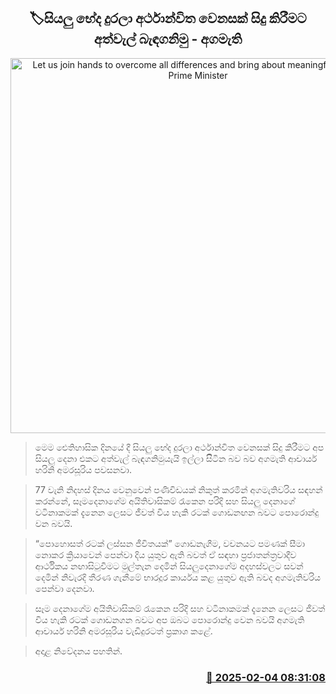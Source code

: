 <p align='center'><b><h2 align='center' title='Let us join hands to overcome all differences and bring about meaningful change - Prime Minister'>🏷සියලු භේද දුරලා අර්ථාන්විත වෙනසක් සිදු කිරීමට අත්වැල් බැඳගනිමු - අගමැති</h2></b></p>
<p align='center'><img src='https://helakuru.sgp1.cdn.digitaloceanspaces.com/esana/images/lib/harini-amarasuriya-2025-official.jpg' width='600' alt='Let us join hands to overcome all differences and bring about meaningful change - Prime Minister'></p>

> මෙම ‍ඓතිහාසික දිනයේ දී සියලු භේද දුරලා අර්ථාන්විත වෙනසක් සිදු කිරීමට අප සියලු දෙනා එකට අත්වැල් බැඳගනිමුයැයි ඉල්ලා සිිටින බව බව අගමැති ආචාර්ය හරිනි අමරසූරිය පවසනවා.

> 77 වැනි නිදහස් දිනය වෙනුවෙන් පණිවිඩයක් නිකුත් කරමින් අගමැතිවරිය සඳහන් කරන්නේ, සෑමදෙනාගේම අයිතිවාසිකම් රැකෙන පරිදි සහ සියලු දෙනාගේ වටිනාකමක් දැනෙන ලෙසට ජීවත් විය හැකි රටක් ගොඩනඟන බවට පොරොන්දු වන බවයි.

> “පොහොසත් රටක් ලස්සන ජීවිතයක්” ගොඩනැගීම, වචනයට පමණක් සීමා නොකර ක්‍රියාවෙන් පෙන්වා දිය යුතුව ඇති බවත් ඒ සඳහා ප්‍රජාතන්ත්‍රවාදීව ආර්ථිකය නඟාසිටුවීමට මුල්තැන දෙමින් සියලුදෙනාගේම අදහස්වලට සවන් දෙමින් නිවැරදි තීරණ ගැනීමේ භාරදූර කාර්යය කළ යුතුව ඇති බවද අගමැතිවරිය පෙන්වා දෙනවා.

> සෑම දෙනාගේම අයිතිවාසිකම් රැකෙන පරිදි සහ වටිනාකමක් දැනෙන ලෙසට ජීවත් විය හැකි රටක් ගොඩනගන බවට අප ඔබට පොරොන්දු වෙන බවයි අගමැති ආචාර්ය හරිනි අමරසූරිය වැඩිදුරටත් ප්‍රකාශ කළේ.

> අදාළ නිවේදනය පහතින්.



<h3 align='right'><a href='https://www.helakuru.lk/esana/p/107151/'>📅 2025-02-04 08:31:08</a></h3>
